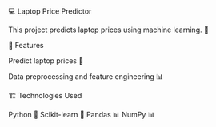 💻 Laptop Price Predictor

This project predicts laptop prices using machine learning. 🚀



📌 Features

Predict laptop prices 🤖

Data preprocessing and feature engineering 📊



🏗️ Technologies Used

Python 🐍
Scikit-learn 🤖
Pandas   📊
NumPy 📊

